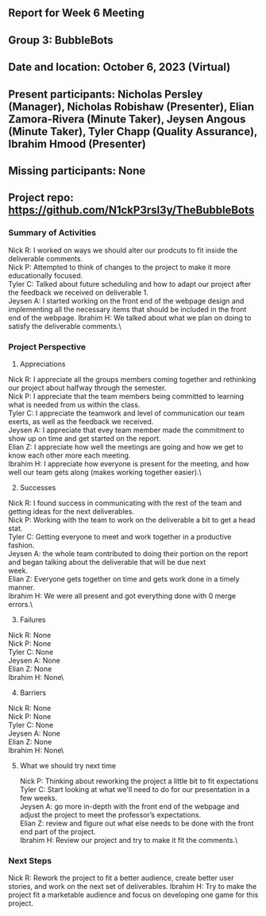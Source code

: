 ## Report for Week 6 Meeting
## Group 3: BubbleBots
## Date and location: October 6, 2023 (Virtual)
## Present participants: Nicholas Persley (Manager), Nicholas Robishaw (Presenter), Elian Zamora-Rivera (Minute Taker), Jeysen Angous (Minute Taker), Tyler Chapp (Quality Assurance), Ibrahim Hmood (Presenter)
## Missing participants: None
## Project repo: https://github.com/N1ckP3rsl3y/TheBubbleBots

### Summary of Activities

Nick R: I worked on ways we should alter our prodcuts to fit inside the deliverable comments.\
Nick P: Attempted to think of changes to the project to make it more educationally focused.\
Tyler C: Talked about future scheduling and how to adapt our project after the feedback we received on deliverable 1.\
Jeysen A: I started working on the front end of the webpage design and implementing all the necessary items that should be included in the front end of the webpage.
Ibrahim H: We talked about what we plan on doing to satisfy the deliverable comments.\


### Project Perspective
1. Appreciations

  Nick R: I appreciate all the groups members coming together and rethinking our project about halfway through the semester.\
  Nick P: I appreciate that the team members being committed to learning what is needed from us within the class.\
  Tyler C: I appreciate the teamwork and level of communication our team exerts, as well as the feedback we received.\
  Jeysen A: I appreciate that evey team member made the commitment to show up on time and get started on the report.\
  Elian Z: I appreciate how well the meetings are going and how we get to know each other more each meeting.\
  Ibrahim H: I appreciate how everyone is present for the meeting, and how well our team gets along (makes working together easier).\

2. Successes

  Nick R: I found success in communicating with the rest of the team and getting ideas for the next deliverables.\
  Nick P: Working with the team to work on the deliverable a bit to get a head stat.\
  Tyler C: Getting everyone to meet and work together in a productive fashion.\
  Jeysen A: the whole team contributed to doing their portion on the report and began talking about the deliverable that will be due next   
  week.\
  Elian Z: Everyone gets together on time and gets work done in a timely manner.\
  Ibrahim H: We were all present and got everything done with 0 merge errors.\

3. Failures

  Nick R: None\
  Nick P: None\
  Tyler C: None\
  Jeysen A: None\
  Elian Z: None\
  Ibrahim H: None\

4. Barriers

  Nick R: None\
  Nick P: None\
  Tyler C: None\
  Jeysen A: None\
  Elian Z: None\
  Ibrahim H: None\

5. What we should try next time
   
   Nick P: Thinking about reworking the project a little bit to fit expectations\
   Tyler C: Start looking at what we'll need to do for our presentation in a few weeks.\
   Jeysen A: go more in-depth with the front end of the webpage and adjust the project to meet the professor’s expectations.\
   Elian Z: review and figure out what else needs to be done with the front end part of the project.\
   Ibrahim H: Review our project and try to make it fit the comments.\


### Next Steps

  Nick R: Rework the project to fit a better audience, create better user stories, and work on the next set of deliverables.
  Ibrahim H: Try to make the project fit a marketable audience and focus on developing one game for this project.
